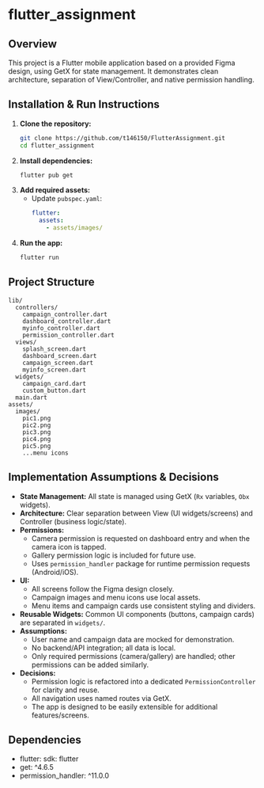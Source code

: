 
# flutter_assignment

## Overview

This project is a Flutter mobile application based on a provided Figma design, using GetX for state management. It demonstrates clean architecture, separation of View/Controller, and native permission handling.

## Installation & Run Instructions

1. **Clone the repository:**
   ```sh
   git clone https://github.com/t146150/FlutterAssignment.git
   cd flutter_assignment
   ```
2. **Install dependencies:**
   ```sh
   flutter pub get
   ```
3. **Add required assets:**
   - Update `pubspec.yaml`:
     ```yaml
     flutter:
       assets:
         - assets/images/
     ```
4. **Run the app:**
   ```sh
   flutter run
   ```

## Project Structure

```
lib/
  controllers/
    campaign_controller.dart
    dashboard_controller.dart
    myinfo_controller.dart
    permission_controller.dart
  views/
    splash_screen.dart
    dashboard_screen.dart
    campaign_screen.dart
    myinfo_screen.dart
  widgets/
    campaign_card.dart
    custom_button.dart
  main.dart
assets/
  images/
    pic1.png
    pic2.png
    pic3.png
    pic4.png
    pic5.png
    ...menu icons
```

## Implementation Assumptions & Decisions

- **State Management:** All state is managed using GetX (`Rx` variables, `Obx` widgets).
- **Architecture:** Clear separation between View (UI widgets/screens) and Controller (business logic/state).
- **Permissions:**
  - Camera permission is requested on dashboard entry and when the camera icon is tapped.
  - Gallery permission logic is included for future use.
  - Uses `permission_handler` package for runtime permission requests (Android/iOS).
- **UI:**
  - All screens follow the Figma design closely.
  - Campaign images and menu icons use local assets.
  - Menu items and campaign cards use consistent styling and dividers.
- **Reusable Widgets:** Common UI components (buttons, campaign cards) are separated in `widgets/`.
- **Assumptions:**
  - User name and campaign data are mocked for demonstration.
  - No backend/API integration; all data is local.
  - Only required permissions (camera/gallery) are handled; other permissions can be added similarly.
- **Decisions:**
  - Permission logic is refactored into a dedicated `PermissionController` for clarity and reuse.
  - All navigation uses named routes via GetX.
  - The app is designed to be easily extensible for additional features/screens.

## Dependencies

- flutter:
    sdk: flutter
- get: ^4.6.5
- permission_handler: ^11.0.0
